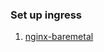 ### Set up ingress
1. [nginx-baremetal](https://kubernetes.github.io/ingress-nginx/deploy/baremetal/)